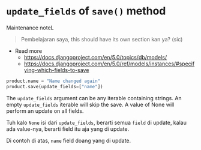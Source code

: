 # `update_fields` of `save()` method

Maintenance noteL
> Pembelajaran saya, this should have its own section kan ya? (sic)

- Read more
  - <https://docs.djangoproject.com/en/5.0/topics/db/models/>
  - <https://docs.djangoproject.com/en/5.0/ref/models/instances/#specifying-which-fields-to-save>

```python
product.name = "Name changed again"
product.save(update_fields=["name"])
```

The `update_fields` argument can be any iterable containing strings. An empty `update_fields` iterable will skip the save. A value of None will perform an update on all fields.

Tuh kalo `None` isi dari `update_fields`, berarti semua `field` di update, kalau ada value-nya, berarti field itu aja yang di update.

Di contoh di atas, `name` field doang yang di update.
